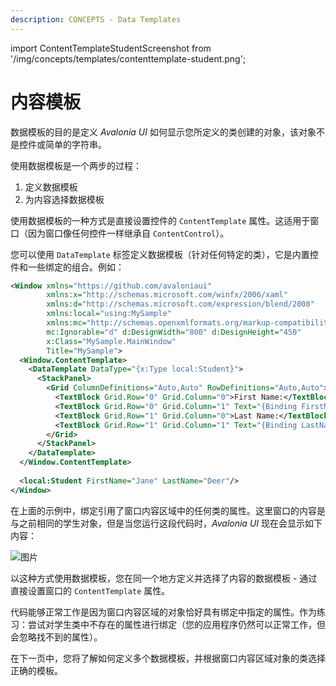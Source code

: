 ```yaml
---
description: CONCEPTS - Data Templates
---
```


import ContentTemplateStudentScreenshot from '/img/concepts/templates/contenttemplate-student.png';

# 内容模板

数据模板的目的是定义 _Avalonia UI_ 如何显示您所定义的类创建的对象，该对象不是控件或简单的字符串。

使用数据模板是一个两步的过程：

1. 定义数据模板
2. 为内容选择数据模板

使用数据模板的一种方式是直接设置控件的 `ContentTemplate` 属性。这适用于窗口（因为窗口像任何控件一样继承自 `ContentControl`）。

您可以使用 `DataTemplate` 标签定义数据模板（针对任何特定的类），它是内置控件和一些绑定的组合。例如：

```xml
<Window xmlns="https://github.com/avaloniaui"
        xmlns:x="http://schemas.microsoft.com/winfx/2006/xaml"
        xmlns:d="http://schemas.microsoft.com/expression/blend/2008"
        xmlns:local="using:MySample"
        xmlns:mc="http://schemas.openxmlformats.org/markup-compatibility/2006"
        mc:Ignorable="d" d:DesignWidth="800" d:DesignHeight="450"
        x:Class="MySample.MainWindow"
        Title="MySample">
  <Window.ContentTemplate>
    <DataTemplate DataType="{x:Type local:Student}">
      <StackPanel>
        <Grid ColumnDefinitions="Auto,Auto" RowDefinitions="Auto,Auto">
          <TextBlock Grid.Row="0" Grid.Column="0">First Name:</TextBlock>
          <TextBlock Grid.Row="0" Grid.Column="1" Text="{Binding FirstName}"/>
          <TextBlock Grid.Row="1" Grid.Column="0">Last Name:</TextBlock>
          <TextBlock Grid.Row="1" Grid.Column="1" Text="{Binding LastName}"/>
        </Grid>
      </StackPanel>
    </DataTemplate>
  </Window.ContentTemplate>
  
  <local:Student FirstName="Jane" LastName="Deer"/>
</Window>
```

在上面的示例中，绑定引用了窗口内容区域中的任何类的属性。这里窗口的内容是与之前相同的学生对象，但是当您运行这段代码时，_Avalonia UI_ 现在会显示如下内容：

<img src={ContentTemplateStudentScreenshot} alt="图片"/>

以这种方式使用数据模板，您在同一个地方定义并选择了内容的数据模板 - 通过直接设置窗口的 `ContentTemplate` 属性。

代码能够正常工作是因为窗口内容区域的对象恰好具有绑定中指定的属性。作为练习：尝试对学生类中不存在的属性进行绑定（您的应用程序仍然可以正常工作，但会忽略找不到的属性）。

在下一页中，您将了解如何定义多个数据模板，并根据窗口内容区域对象的类选择正确的模板。

